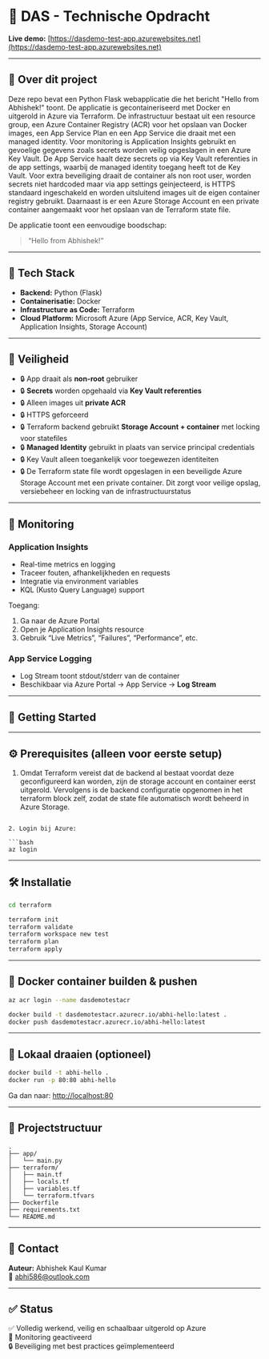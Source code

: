 
# 🚀 DAS - Technische Opdracht

**Live demo:** [https://dasdemo-test-app.azurewebsites.net](https://dasdemo-test-app.azurewebsites.net)

---

## 📌 Over dit project

Deze repo bevat een Python Flask webapplicatie die het bericht "Hello from Abhishek!" toont. De applicatie is gecontaineriseerd met Docker en uitgerold in Azure via Terraform. De infrastructuur bestaat uit een resource group, een Azure Container Registry (ACR) voor het opslaan van Docker images, een App Service Plan en een App Service die draait met een managed identity. Voor monitoring is Application Insights gebruikt en gevoelige gegevens zoals secrets worden veilig opgeslagen in een Azure Key Vault. De App Service haalt deze secrets op via Key Vault referenties in de app settings, waarbij de managed identity toegang heeft tot de Key Vault. Voor extra beveiliging draait de container als non root user, worden secrets niet hardcoded maar via app settings geinjecteerd, is HTTPS standaard ingeschakeld en worden uitsluitend images uit de eigen container registry gebruikt. Daarnaast is er een Azure Storage Account en een private container aangemaakt voor het opslaan van de Terraform state file.

De applicatie toont een eenvoudige boodschap:

> “Hello from Abhishek!”

---

## 🧰 Tech Stack

- **Backend:** Python (Flask)
- **Containerisatie:** Docker
- **Infrastructure as Code:** Terraform
- **Cloud Platform:** Microsoft Azure (App Service, ACR, Key Vault, Application Insights, Storage Account)

---

## 🔐 Veiligheid

- 🔒 App draait als **non-root** gebruiker
- 🔒 **Secrets** worden opgehaald via **Key Vault referenties**
- 🔒 Alleen images uit **private ACR**
- 🔒 HTTPS geforceerd
- 🔒 Terraform backend gebruikt **Storage Account + container** met locking voor statefiles
- 🔒 **Managed Identity** gebruikt in plaats van service principal credentials
- 🔒 Key Vault alleen toegankelijk voor toegewezen identiteiten
- 🔒 De Terraform state file wordt opgeslagen in een beveiligde Azure Storage Account met een private container. Dit zorgt voor veilige opslag, versiebeheer en locking van de infrastructuurstatus
  

---

## 🧪 Monitoring

### Application Insights

- Real-time metrics en logging
- Traceer fouten, afhankelijkheden en requests
- Integratie via environment variables
- KQL (Kusto Query Language) support

Toegang:

1. Ga naar de Azure Portal
2. Open je Application Insights resource
3. Gebruik “Live Metrics”, “Failures”, “Performance”, etc.

### App Service Logging

- Log Stream toont stdout/stderr van de container
- Beschikbaar via Azure Portal → App Service → **Log Stream**

---

## 🚀 Getting Started

---

## ⚙️ Prerequisites (alleen voor eerste setup)

1. Omdat Terraform vereist dat de backend al bestaat voordat deze geconfigureerd kan worden, zijn de storage account en container eerst uitgerold. Vervolgens is de backend configuratie opgenomen in het terraform block zelf, zodat de state file automatisch wordt beheerd in Azure Storage.
```

2. Login bij Azure:

```bash
az login
```

---

## 🛠️ Installatie

```bash
cd terraform

terraform init
terraform validate
terraform workspace new test
terraform plan
terraform apply
```

---

## 🐳 Docker container builden & pushen

```bash
az acr login --name dasdemotestacr

docker build -t dasdemotestacr.azurecr.io/abhi-hello:latest .
docker push dasdemotestacr.azurecr.io/abhi-hello:latest
```

---

## 🧪 Lokaal draaien (optioneel)

```bash
docker build -t abhi-hello .
docker run -p 80:80 abhi-hello
```

Ga dan naar: [http://localhost:80](http://localhost:80)

---

## 📁 Projectstructuur

```text
.
├── app/
│   └── main.py
├── terraform/
│   ├── main.tf
│   ├── locals.tf
│   ├── variables.tf
│   └── terraform.tfvars
├── Dockerfile
├── requirements.txt
└── README.md
```

---

## 👤 Contact

**Auteur:** Abhishek Kaul Kumar  
📧 abhi586@outlook.com 

---

## ✅ Status

✅ Volledig werkend, veilig en schaalbaar uitgerold op Azure  
📡 Monitoring geactiveerd  
🔒 Beveiliging met best practices geïmplementeerd  
